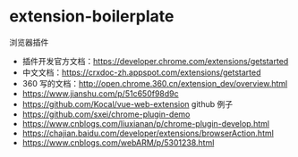 # extension-boilerplate

浏览器插件

- 插件开发官方文档：https://developer.chrome.com/extensions/getstarted
- 中文文档：https://crxdoc-zh.appspot.com/extensions/getstarted
- 360 写的文档：http://open.chrome.360.cn/extension_dev/overview.html
- https://www.jianshu.com/p/51c650f98d9c
- https://github.com/Kocal/vue-web-extension github 例子
- https://github.com/sxei/chrome-plugin-demo
- https://www.cnblogs.com/liuxianan/p/chrome-plugin-develop.html
- https://chajian.baidu.com/developer/extensions/browserAction.html
- https://www.cnblogs.com/webARM/p/5301238.html
